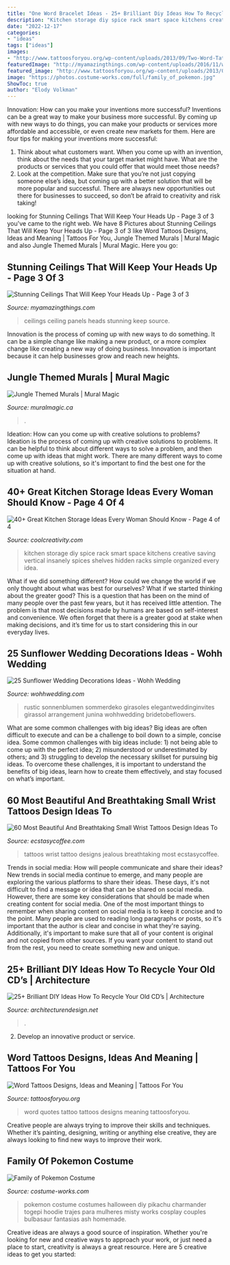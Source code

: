 ```yaml
---
title: "One Word Bracelet Ideas - 25+ Brilliant Diy Ideas How To Recycle Your Old Cd’s"
description: "Kitchen storage diy spice rack smart space kitchens creative saving vertical insanely spices shelves hidden racks simple organized every idea"
date: "2022-12-17"
categories:
- "ideas"
tags: ["ideas"]
images:
- "http://www.tattoosforyou.org/wp-content/uploads/2013/09/Two-Word-Tattoo-Quotes-768x1024.jpg"
featuredImage: "http://myamazingthings.com/wp-content/uploads/2016/11/who-said-panels-should-cover-a-ceiling-in-some-order.jpg"
featured_image: "http://www.tattoosforyou.org/wp-content/uploads/2013/09/Two-Word-Tattoo-Quotes-768x1024.jpg"
image: "https://photos.costume-works.com/full/family_of_pokemon.jpg"
ShowToc: true
author: "Elody Volkman"
---
```



Innovation: How can you make your inventions more successful?
Inventions can be a great way to make your business more successful. By coming up with new ways to do things, you can make your products or services more affordable and accessible, or even create new markets for them. Here are four tips for making your inventions more successful:
1. Think about what customers want. When you come up with an invention, think about the needs that your target market might have. What are the products or services that you could offer that would meet those needs?
2. Look at the competition. Make sure that you’re not just copying someone else’s idea, but coming up with a better solution that will be more popular and successful. There are always new opportunities out there for businesses to succeed, so don’t be afraid to creativity and risk taking!

	

		
looking for Stunning Ceilings That Will Keep Your Heads Up - Page 3 of 3 you've came to the right web. We have 8 Pictures about Stunning Ceilings That Will Keep Your Heads Up - Page 3 of 3 like Word Tattoos Designs, Ideas and Meaning | Tattoos For You, Jungle Themed Murals | Mural Magic and also Jungle Themed Murals | Mural Magic. Here you go:
		
    
## Stunning Ceilings That Will Keep Your Heads Up - Page 3 Of 3

<img loading=lazy src="http://myamazingthings.com/wp-content/uploads/2016/11/who-said-panels-should-cover-a-ceiling-in-some-order.jpg" onerror="this.onerror=null;this.src='https://tse4.mm.bing.net/th?id=OIP.ho6pPl8YI19kC0aU3XtTpQHaLI&amp;pid=15.1';" alt="Stunning Ceilings That Will Keep Your Heads Up - Page 3 of 3">

_Source: myamazingthings.com_

>ceilings ceiling panels heads stunning keep source. 

	

Innovation is the process of coming up with new ways to do something. It can be a simple change like making a new product, or a more complex change like creating a new way of doing business. Innovation is important because it can help businesses grow and reach new heights.

    
## Jungle Themed Murals | Mural Magic

<img loading=lazy src="https://www.muralmagic.ca/wp-content/uploads/2015/01/jungle_mural-2.jpg" onerror="this.onerror=null;this.src='https://tse1.mm.bing.net/th?id=OIP.-5aBr0nnmz_j7O-EEGaASwHaJ4&amp;pid=15.1';" alt="Jungle Themed Murals | Mural Magic">

_Source: muralmagic.ca_

>. 

	

Ideation: How can you come up with creative solutions to problems?
Ideation is the process of coming up with creative solutions to problems. It can be helpful to think about different ways to solve a problem, and then come up with ideas that might work. There are many different ways to come up with creative solutions, so it's important to find the best one for the situation at hand.

    
## 40+ Great Kitchen Storage Ideas Every Woman Should Know - Page 4 Of 4

<img loading=lazy src="https://coolcreativity.com/wp-content/uploads/2016/07/2622.jpg" onerror="this.onerror=null;this.src='https://tse2.mm.bing.net/th?id=OIP.A6fXf6CusskIyK63w01lpQHaMS&amp;pid=15.1';" alt="40+ Great Kitchen Storage Ideas Every Woman Should Know - Page 4 of 4">

_Source: coolcreativity.com_

>kitchen storage diy spice rack smart space kitchens creative saving vertical insanely spices shelves hidden racks simple organized every idea. 

	

What if we did something different?
How could we change the world if we only thought about what was best for ourselves? What if we started thinking about the greater good? This is a question that has been on the mind of many people over the past few years, but it has received little attention. The problem is that most decisions made by humans are based on self-interest and convenience. We often forget that there is a greater good at stake when making decisions, and it’s time for us to start considering this in our everyday lives.

    
## 25 Sunflower Wedding Decorations Ideas - Wohh Wedding

<img loading=lazy src="http://wohhwedding.com/wp-content/uploads/2016/05/Sunflower-Wedding-Flower-Arrangements-Decorations.jpg" onerror="this.onerror=null;this.src='https://tse2.mm.bing.net/th?id=OIP.2ZMHhyywjH7F5CutyA4QGwHaLH&amp;pid=15.1';" alt="25 Sunflower Wedding Decorations Ideas - Wohh Wedding">

_Source: wohhwedding.com_

>rustic sonnenblumen sommerdeko girasoles elegantweddinginvites girassol arrangement junina wohhwedding bridetobeflowers. 

	

What are some common challenges with big ideas?
Big ideas are often difficult to execute and can be a challenge to boil down to a simple, concise idea. Some common challenges with big ideas include: 1) not being able to come up with the perfect idea; 2) misunderstood or underestimated by others; and 3) struggling to develop the necessary skillset for pursuing big ideas. To overcome these challenges, it is important to understand the benefits of big ideas, learn how to create them effectively, and stay focused on what’s important.

    
## 60 Most Beautiful And Breathtaking Small Wrist Tattoos Design Ideas To

<img loading=lazy src="https://i0.wp.com/www.ecstasycoffee.com/wp-content/uploads/2017/02/Black-and-Gray-Mountainscape.jpg?resize=600%2C938" onerror="this.onerror=null;this.src='https://tse3.mm.bing.net/th?id=OIP.6BZNlz5q0o5CPjacYthP-wHaLl&amp;pid=15.1';" alt="60 Most Beautiful And Breathtaking Small Wrist Tattoos Design Ideas To">

_Source: ecstasycoffee.com_

>tattoos wrist tattoo designs jealous breathtaking most ecstasycoffee. 

	

Trends in social media: How will people communicate and share their ideas?
New trends in social media continue to emerge, and many people are exploring the various platforms to share their ideas. These days, it's not difficult to find a message or idea that can be shared on social media. However, there are some key considerations that should be made when creating content for social media. 
One of the most important things to remember when sharing content on social media is to keep it concise and to the point. Many people are used to reading long paragraphs or posts, so it's important that the author is clear and concise in what they're saying. Additionally, it's important to make sure that all of your content is original and not copied from other sources. If you want your content to stand out from the rest, you need to create something new and unique.

    
## 25+ Brilliant DIY Ideas How To Recycle Your Old CD’s | Architecture

<img loading=lazy src="https://cdn.architecturendesign.net/wp-content/uploads/2014/12/AD-Recycled-DIY-Old-CD-Crafts-5.jpg" onerror="this.onerror=null;this.src='https://tse4.mm.bing.net/th?id=OIP.qaYaLOAhG-nNVBebR203hgHaLG&amp;pid=15.1';" alt="25+ Brilliant DIY Ideas How To Recycle Your Old CD’s | Architecture">

_Source: architecturendesign.net_

>. 

	

2. Develop an innovative product or service.

    
## Word Tattoos Designs, Ideas And Meaning | Tattoos For You

<img loading=lazy src="http://www.tattoosforyou.org/wp-content/uploads/2013/09/Two-Word-Tattoo-Quotes-768x1024.jpg" onerror="this.onerror=null;this.src='https://tse4.mm.bing.net/th?id=OIP.CPkX0D_61nm6Tdtb4Oru7QHaJ4&amp;pid=15.1';" alt="Word Tattoos Designs, Ideas and Meaning | Tattoos For You">

_Source: tattoosforyou.org_

>word quotes tattoo tattoos designs meaning tattoosforyou. 

	

Creative people are always trying to improve their skills and techniques. Whether it’s painting, designing, writing or anything else creative, they are always looking to find new ways to improve their work.

    
## Family Of Pokemon Costume

<img loading=lazy src="https://photos.costume-works.com/full/family_of_pokemon.jpg" onerror="this.onerror=null;this.src='https://tse1.mm.bing.net/th?id=OIP.1l2sVb9oJBxatarYoJ07bQHaLU&amp;pid=15.1';" alt="Family of Pokemon Costume">

_Source: costume-works.com_

>pokemon costume costumes halloween diy pikachu charmander togepi hoodie trajes para mulheres misty works cosplay couples bulbasaur fantasias ash homemade. 

	

Creative ideas are always a good source of inspiration. Whether you're looking for new and creative ways to approach your work, or just need a place to start, creativity is always a great resource. Here are 5 creative ideas to get you started: 

